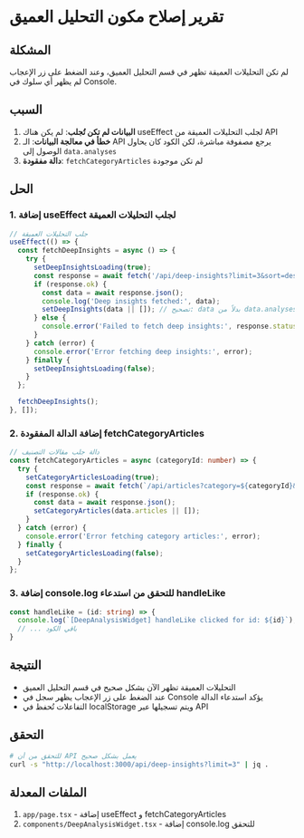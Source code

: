 # تقرير إصلاح مكون التحليل العميق

## المشكلة
لم تكن التحليلات العميقة تظهر في قسم التحليل العميق، وعند الضغط على زر الإعجاب لم يظهر أي سلوك في Console.

## السبب
1. **البيانات لم تكن تُجلب**: لم يكن هناك useEffect لجلب التحليلات العميقة من API
2. **خطأ في معالجة البيانات**: الـ API يرجع مصفوفة مباشرة، لكن الكود كان يحاول الوصول إلى `data.analyses`
3. **دالة مفقودة**: `fetchCategoryArticles` لم تكن موجودة

## الحل

### 1. إضافة useEffect لجلب التحليلات العميقة
```typescript
// جلب التحليلات العميقة
useEffect(() => {
  const fetchDeepInsights = async () => {
    try {
      setDeepInsightsLoading(true);
      const response = await fetch('/api/deep-insights?limit=3&sort=desc');
      if (response.ok) {
        const data = await response.json();
        console.log('Deep insights fetched:', data);
        setDeepInsights(data || []); // تصحيح: data بدلاً من data.analyses
      } else {
        console.error('Failed to fetch deep insights:', response.status);
      }
    } catch (error) {
      console.error('Error fetching deep insights:', error);
    } finally {
      setDeepInsightsLoading(false);
    }
  };

  fetchDeepInsights();
}, []);
```

### 2. إضافة الدالة المفقودة fetchCategoryArticles
```typescript
// دالة جلب مقالات التصنيف
const fetchCategoryArticles = async (categoryId: number) => {
  try {
    setCategoryArticlesLoading(true);
    const response = await fetch(`/api/articles?category=${categoryId}&status=published&limit=6`);
    if (response.ok) {
      const data = await response.json();
      setCategoryArticles(data.articles || []);
    }
  } catch (error) {
    console.error('Error fetching category articles:', error);
  } finally {
    setCategoryArticlesLoading(false);
  }
};
```

### 3. إضافة console.log للتحقق من استدعاء handleLike
```typescript
const handleLike = (id: string) => {
  console.log(`[DeepAnalysisWidget] handleLike clicked for id: ${id}`);
  // ... باقي الكود
}
```

## النتيجة
- التحليلات العميقة تظهر الآن بشكل صحيح في قسم التحليل العميق
- عند الضغط على زر الإعجاب يظهر سجل في Console يؤكد استدعاء الدالة
- التفاعلات تُحفظ في localStorage ويتم تسجيلها عبر API

## التحقق
```bash
# للتحقق من أن API يعمل بشكل صحيح
curl -s "http://localhost:3000/api/deep-insights?limit=3" | jq .
```

## الملفات المعدلة
1. `app/page.tsx` - إضافة useEffect و fetchCategoryArticles
2. `components/DeepAnalysisWidget.tsx` - إضافة console.log للتحقق 
